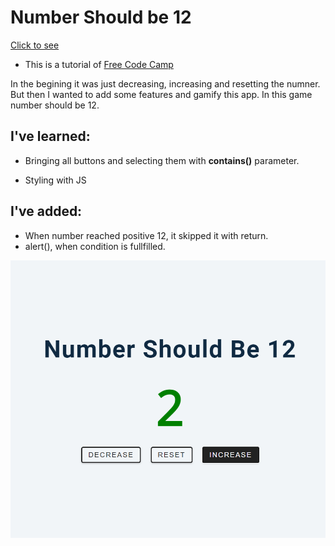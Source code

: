 # Number Should be 12

[Click to see](https://ayerdelen.github.io/Counter/)

- This is a tutorial of [Free Code Camp](https://www.youtube.com/watch?v=3PHXvlpOkf4&list=WL&index=21&t=21s)

In the begining it was just decreasing, increasing and resetting the numner. But then I wanted to add some features and gamify this app. In this game number should be 12.

## I've learned:
- Bringing all buttons and selecting them with **contains()** parameter.

- Styling with JS

## I've added:
- When number reached positive 12, it skipped it with return.
- alert(), when condition is fullfilled.

![.](ss.png)

